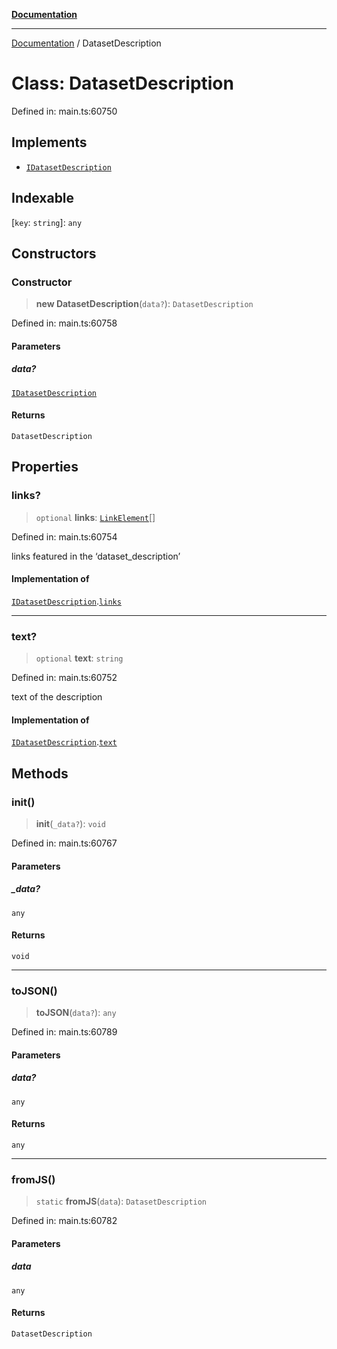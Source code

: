 [**Documentation**](../README.md)

***

[Documentation](../README.md) / DatasetDescription

# Class: DatasetDescription

Defined in: main.ts:60750

## Implements

- [`IDatasetDescription`](../interfaces/IDatasetDescription.md)

## Indexable

\[`key`: `string`\]: `any`

## Constructors

### Constructor

> **new DatasetDescription**(`data?`): `DatasetDescription`

Defined in: main.ts:60758

#### Parameters

##### data?

[`IDatasetDescription`](../interfaces/IDatasetDescription.md)

#### Returns

`DatasetDescription`

## Properties

### links?

> `optional` **links**: [`LinkElement`](LinkElement.md)[]

Defined in: main.ts:60754

links featured in the ‘dataset_description’

#### Implementation of

[`IDatasetDescription`](../interfaces/IDatasetDescription.md).[`links`](../interfaces/IDatasetDescription.md#links)

***

### text?

> `optional` **text**: `string`

Defined in: main.ts:60752

text of the description

#### Implementation of

[`IDatasetDescription`](../interfaces/IDatasetDescription.md).[`text`](../interfaces/IDatasetDescription.md#text)

## Methods

### init()

> **init**(`_data?`): `void`

Defined in: main.ts:60767

#### Parameters

##### \_data?

`any`

#### Returns

`void`

***

### toJSON()

> **toJSON**(`data?`): `any`

Defined in: main.ts:60789

#### Parameters

##### data?

`any`

#### Returns

`any`

***

### fromJS()

> `static` **fromJS**(`data`): `DatasetDescription`

Defined in: main.ts:60782

#### Parameters

##### data

`any`

#### Returns

`DatasetDescription`
